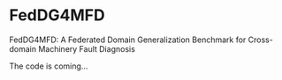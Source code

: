 # FedDG4MFD
FedDG4MFD: A Federated Domain Generalization Benchmark for Cross-domain Machinery Fault Diagnosis

The code is coming...
